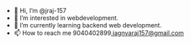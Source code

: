 - 👋 Hi, I’m @jraj-157
- 👀 I’m interested in webdevelopment.
- 🌱 I’m currently learning backend web development.
- 📫 How to reach me 9040402899,jagnyaraj157@gmail.com

<!---
jraj-157/jraj-157 is a ✨ special ✨ repository because its `README.md` (this file) appears on your GitHub profile.
You can click the Preview link to take a look at your changes.
--->
